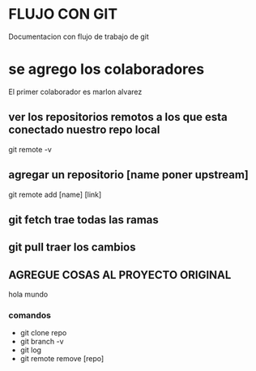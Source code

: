 # FLUJO CON GIT
Documentacion con flujo de trabajo de git

# se agrego los colaboradores
El primer colaborador es marlon alvarez

## ver los repositorios remotos a los que esta conectado nuestro repo local
git remote -v
## agregar un repositorio [name poner upstream]
git remote add [name] [link]
## git fetch trae todas las ramas
## git pull traer los cambios
## AGREGUE COSAS AL PROYECTO ORIGINAL
hola mundo
 

 ### comandos
 - git clone repo
 - git branch -v
 - git log
 - git remote remove [repo]